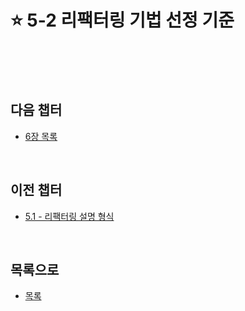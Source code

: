 # :star: 5-2 리팩터링 기법 선정 기준

<br>

<br>

<br>

## 다음 챕터

- [6장 목록](https://github.com/Esoolgnah/Summary_of_Refactoring_2nd_Edition/blob/main/Notes/06_기본적인_리팩터링/06_00_기본적인_리팩터링.md)

<br>

## 이전 챕터

- [5.1 - 리팩터링 설명 형식](https://github.com/Esoolgnah/Summary_of_Refactoring_2nd_Edition/blob/main/Notes/05_리팩터링_카탈로그_보는_법/05_01_리팩터링_설명_형식.md)

<br>

## 목록으로

- [목록](https://github.com/Esoolgnah/Summary_of_Refactoring_2nd_Edition/blob/main/Notes/05_리팩터링_카탈로그_보는_법/05_00_리팩터링_카탈로그_보는_법.md)
